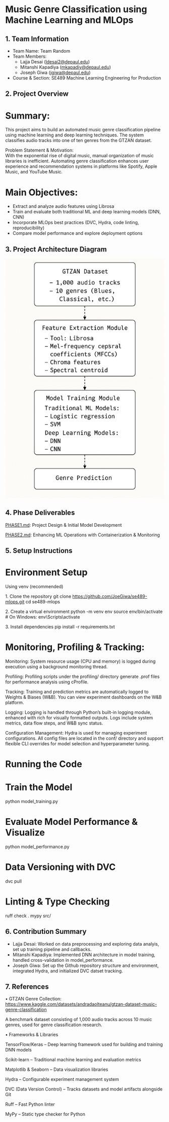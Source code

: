 # Music Genre Classification using Machine Learning and MLOps
## 1. Team Information
- Team Name: Team Random
- Team Members: 
  - Lajja Desai (ldesai2@depaul.edu)
  - Mitanshi Kapadiya (mkapadiy@depaul.edu)
  - Joseph Giwa (jgiwa@depaul.edu)
- Course & Section: SE489 Machine Learning Engineering for Production              

## 2. Project Overview
# Summary:  
  This project aims to build an automated music genre classification pipeline using machine learning and deep learning techniques. The system classifies audio tracks into one of ten genres from the GTZAN dataset.

Problem Statement & Motivation:  
  With the exponential rise of digital music, manual organization of music libraries is inefficient. Automating genre classification enhances user experience and recommendation systems in platforms like Spotify, Apple Music, and YouTube Music.

# Main Objectives:  
  - Extract and analyze audio features using Librosa  
  - Train and evaluate both traditional ML and deep learning models (DNN, CNN)  
  - Incorporate MLOps best practices (DVC, Hydra, code linting, reproducibility)  
  - Compare model performance and explore deployment options

## 3. Project Architecture Diagram

![alt text](https://github.com/JoeGiwa/se489-mlops/blob/main/img_1.jpeg)

## 4. Phase Deliverables

[PHASE1.md](https://github.com/JoeGiwa/se489-mlops/blob/main/PHASE1.md): Project Design & Initial Model Development

[PHASE2.md](https://github.com/JoeGiwa/se489-mlops/blob/main/PHASE2.md): Enhancing ML Operations with Containerization & Monitoring

## 5. Setup Instructions

# Environment Setup
Using venv (recommended)

1.⁠ ⁠Clone the repository
git clone https://github.com/JoeGiwa/se489-mlops.git
cd se489-mlops

2.⁠ ⁠Create a virtual environment
python -m venv env
source env/bin/activate      # On Windows: env\Scripts\activate

3.⁠ ⁠Install dependencies
pip install -r requirements.txt

# Monitoring, Profiling & Tracking:

Monitoring:
System resource usage (CPU and memory) is logged during execution using a background monitoring thread.

Profiling:
Profiling scripts under the profiling/ directory generate .prof files for performance analysis using cProfile.

Tracking:
Training and prediction metrics are automatically logged to Weights & Biases (W&B). You can view experiment dashboards on the W&B platform.

Logging:
Logging is handled through Python’s built-in logging module, enhanced with rich for visually formatted outputs. Logs include system metrics, data flow steps, and W&B sync status.

Configuration Management:
Hydra is used for managing experiment configurations. All config files are located in the conf/ directory and support flexible CLI overrides for model selection and hyperparameter tuning.

# Running the Code
# Train the Model

python model_training.py

# Evaluate Model Performance & Visualize

python model_performance.py

# Data Versioning with DVC

dvc pull

# Linting & Type Checking

ruff check .
mypy src/

## 6. Contribution Summary
- Lajja Desai: Worked on data preprocessing and exploring data analyis, set up training pipeline and callbacks.
- Mitanshi Kapadiya: Implemented DNN architecture in model training, handled cross-validation in model_performance.
- Joseph Giwa: Set up the Github repository structure and environment, integrated Hydra, and initialized DVC datset tracking.

## 7. References
•⁠  ⁠GTZAN Genre Collection: https://www.kaggle.com/datasets/andradaolteanu/gtzan-dataset-music-genre-classification

A benchmark dataset consisting of 1,000 audio tracks across 10 music genres, used for genre classification research.

•⁠  ⁠Frameworks & Libraries

TensorFlow/Keras – Deep learning framework used for building and training DNN models

Scikit-learn – Traditional machine learning and evaluation metrics

Matplotlib & Seaborn – Data visualization libraries

Hydra – Configurable experiment management system

DVC (Data Version Control) – Tracks datasets and model artifacts alongside Git

Ruff – Fast Python linter

MyPy – Static type checker for Python
